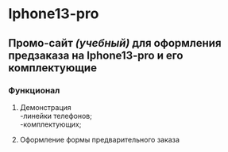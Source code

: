 # **Iphone13-pro**
## Промо-сайт *(учебный)* для оформления предзаказа на Iphone13-pro и его комплектующие
### Функционал
1. Демонстрация   
-линейки телефонов;  
-комплектующих;  
     
2. Оформление формы предварительного заказа
